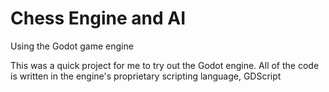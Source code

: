 # Chess Engine and AI
Using the Godot game engine

This was a quick project for me to try out the Godot engine. All of the code is written in the engine's proprietary scripting language, GDScript
